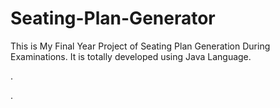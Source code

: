 # Seating-Plan-Generator

This is My Final Year Project of Seating Plan Generation During Examinations. It is totally developed using Java Language.












.









































































































































































































































































































.






































